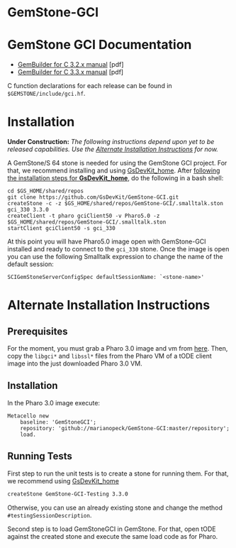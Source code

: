 # GemStone-GCI

# GemStone GCI Documentation

- [GemBuilder for C 3.2.x manual](https://downloads.gemtalksystems.com/docs/GemStone64/3.2.x/GS64-GemBuilderforC-3.2.pdf) [pdf]
- [GemBuilder for C 3.3.x manual](https://downloads.gemtalksystems.com/docs/GemStone64/3.3.x/GS64-GemBuilderforC-3.3.pdf) [pdf]

C function declarations for each release can be found in `$GEMSTONE/include/gci.hf`.

# Installation

**Under Construction:** *The following instructions depend upon yet to be released capabilities. Use the [Alternate Installation Instructions](#alternate-installation-instructions) for now.*

A GemStone/S 64 stone is needed for using the GemStone GCI project. 
For that, we recommend installing and using [GsDevKit_home](https://github.com/GsDevKit/GsDevKit_home).
After [following the installation steps for **GsDevKit_home**](https://github.com/GsDevKit/GsDevKit_home#open-source-development-kit-for-gemstones-64-bit-), do the following in a bash shell:

```
cd $GS_HOME/shared/repos
git clone https://github.com/GsDevKit/GemStone-GCI.git
createStone -c -z $GS_HOME/shared/repos/GemStone-GCI/.smalltalk.ston gci_330 3.3.0
createClient -t pharo gciClient50 -v Pharo5.0 -z $GS_HOME/shared/repos/GemStone-GCI/.smalltalk.ston
startClient gciClient50 -s gci_330
```

At this point you will have Pharo5.0 image open with GemStone-GCI installed and ready to connect to the `gci_330` stone.
Once the image is open you can use the following Smalltalk expression to change the name of the default session:

```smalltalk
SCIGemStoneServerConfigSpec defaultSessionName: `<stone-name>'
```

# Alternate Installation Instructions

## Prerequisites

For the moment, you must grab a Pharo 3.0 image and vm from [here](files.pharo.org). Then, copy the `libgci*` and `libssl*` files from the Pharo VM of a tODE client image into the just downloaded Pharo 3.0 VM.   

## Installation

In the Pharo 3.0 image execute:

```Smalltalk
Metacello new
    baseline: 'GemStoneGCI';
    repository: 'github://marianopeck/GemStone-GCI:master/repository';
    load.
```

## Running Tests

First step to run the unit tests is to create a stone for running them. For that, we recommend using [GsDevKit_home](https://github.com/GsDevKit/GsDevKit_home)

```bash
createStone GemStone-GCI-Testing 3.3.0
```

Otherwise, you can use an already existing stone and change the method `#testingSessionDescription`.

Second step is to load GemStoneGCI in GemStone. For that, open tODE against the created stone and execute the same load code as for Pharo.


